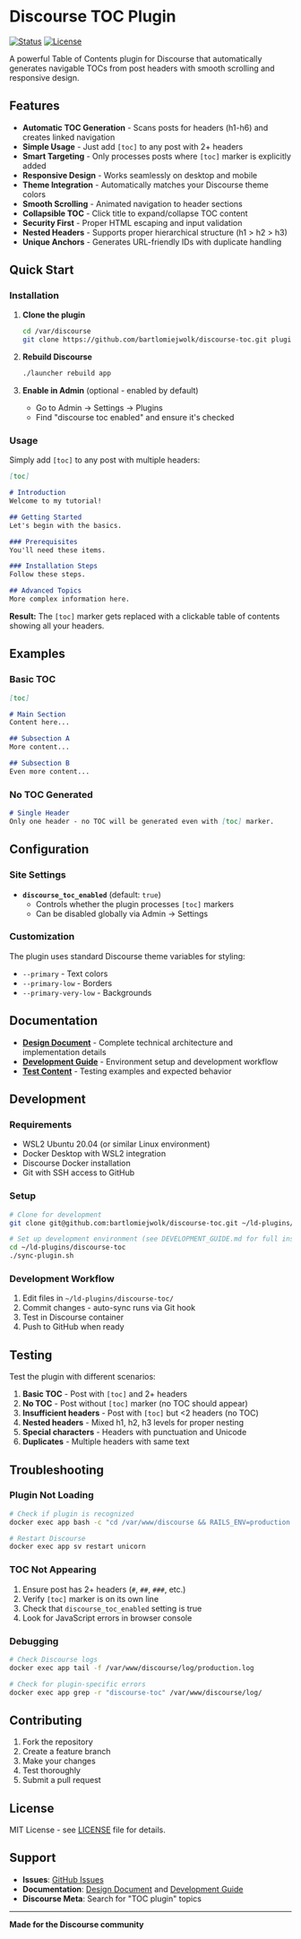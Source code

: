 # Discourse TOC Plugin

[![Status](https://img.shields.io/badge/status-production--ready-green)](https://github.com/bartlomiejwolk/discourse-toc)
[![License](https://img.shields.io/badge/license-MIT-blue)](https://github.com/bartlomiejwolk/discourse-toc/blob/main/LICENSE)

A powerful Table of Contents plugin for Discourse that automatically generates navigable TOCs from post headers with smooth scrolling and responsive design.

## Features

- **Automatic TOC Generation** - Scans posts for headers (h1-h6) and creates linked navigation
- **Simple Usage** - Just add `[toc]` to any post with 2+ headers
- **Smart Targeting** - Only processes posts where `[toc]` marker is explicitly added
- **Responsive Design** - Works seamlessly on desktop and mobile
- **Theme Integration** - Automatically matches your Discourse theme colors
- **Smooth Scrolling** - Animated navigation to header sections
- **Collapsible TOC** - Click title to expand/collapse TOC content
- **Security First** - Proper HTML escaping and input validation
- **Nested Headers** - Supports proper hierarchical structure (h1 > h2 > h3)
- **Unique Anchors** - Generates URL-friendly IDs with duplicate handling

## Quick Start

### Installation

1. **Clone the plugin**
   ```bash
   cd /var/discourse
   git clone https://github.com/bartlomiejwolk/discourse-toc.git plugins/discourse-toc
   ```

2. **Rebuild Discourse**
   ```bash
   ./launcher rebuild app
   ```

3. **Enable in Admin** (optional - enabled by default)
   - Go to Admin → Settings → Plugins
   - Find "discourse toc enabled" and ensure it's checked

### Usage

Simply add `[toc]` to any post with multiple headers:

```markdown
[toc]

# Introduction
Welcome to my tutorial!

## Getting Started
Let's begin with the basics.

### Prerequisites
You'll need these items.

### Installation Steps
Follow these steps.

## Advanced Topics
More complex information here.
```

**Result:** The `[toc]` marker gets replaced with a clickable table of contents showing all your headers.

## Examples

### Basic TOC
```markdown
[toc]

# Main Section
Content here...

## Subsection A
More content...

## Subsection B
Even more content...
```

### No TOC Generated
```markdown
# Single Header
Only one header - no TOC will be generated even with [toc] marker.
```

## Configuration

### Site Settings

- **`discourse_toc_enabled`** (default: `true`)
  - Controls whether the plugin processes `[toc]` markers
  - Can be disabled globally via Admin → Settings

### Customization

The plugin uses standard Discourse theme variables for styling:
- `--primary` - Text colors
- `--primary-low` - Borders
- `--primary-very-low` - Backgrounds

## Documentation

- **[Design Document](DESIGN_DOC.md)** - Complete technical architecture and implementation details
- **[Development Guide](DEVELOPMENT_GUIDE.md)** - Environment setup and development workflow
- **[Test Content](TEST_CONTENT.md)** - Testing examples and expected behavior

## Development

### Requirements
- WSL2 Ubuntu 20.04 (or similar Linux environment)
- Docker Desktop with WSL2 integration
- Discourse Docker installation
- Git with SSH access to GitHub

### Setup
```bash
# Clone for development
git clone git@github.com:bartlomiejwolk/discourse-toc.git ~/ld-plugins/discourse-toc

# Set up development environment (see DEVELOPMENT_GUIDE.md for full instructions)
cd ~/ld-plugins/discourse-toc
./sync-plugin.sh
```

### Development Workflow
1. Edit files in `~/ld-plugins/discourse-toc/`
2. Commit changes - auto-sync runs via Git hook
3. Test in Discourse container
4. Push to GitHub when ready

## Testing

Test the plugin with different scenarios:

1. **Basic TOC** - Post with `[toc]` and 2+ headers
2. **No TOC** - Post without `[toc]` marker (no TOC should appear)
3. **Insufficient headers** - Post with `[toc]` but <2 headers (no TOC)
4. **Nested headers** - Mixed h1, h2, h3 levels for proper nesting
5. **Special characters** - Headers with punctuation and Unicode
6. **Duplicates** - Multiple headers with same text

## Troubleshooting

### Plugin Not Loading
```bash
# Check if plugin is recognized
docker exec app bash -c "cd /var/www/discourse && RAILS_ENV=production rails runner 'puts Discourse.plugins.map(&:name)'"

# Restart Discourse
docker exec app sv restart unicorn
```

### TOC Not Appearing
1. Ensure post has 2+ headers (`#`, `##`, `###`, etc.)
2. Verify `[toc]` marker is on its own line
3. Check that `discourse_toc_enabled` setting is true
4. Look for JavaScript errors in browser console

### Debugging
```bash
# Check Discourse logs
docker exec app tail -f /var/www/discourse/log/production.log

# Check for plugin-specific errors
docker exec app grep -r "discourse-toc" /var/www/discourse/log/
```

## Contributing

1. Fork the repository
2. Create a feature branch
3. Make your changes
4. Test thoroughly
5. Submit a pull request

## License

MIT License - see [LICENSE](LICENSE) file for details.

## Support

- **Issues**: [GitHub Issues](https://github.com/bartlomiejwolk/discourse-toc/issues)
- **Documentation**: [Design Document](DESIGN_DOC.md) and [Development Guide](DEVELOPMENT_GUIDE.md)
- **Discourse Meta**: Search for "TOC plugin" topics

---

**Made for the Discourse community**